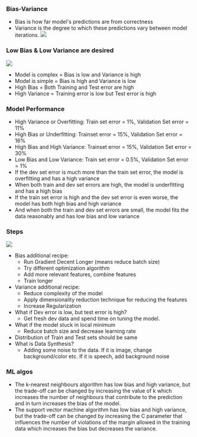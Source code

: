 ### Bias-Variance
* Bias is how far model's predictions are from correctness
* Variance is the degree to which these predictions vary between model iterations.
![](https://www.kdnuggets.com/wp-content/uploads/bias-and-variance.jpg)

### Low Bias & Low Variance are desired
![](https://www.kdnuggets.com/wp-content/uploads/bias-variance-total-error.jpg)
* Model is complex = Bias is low and Variance is high
* Model is simple = Bias is high and Variance is low
* High Bias = Both Training and Test error are high
* High Variance = Training error is low but Test error is high

### Model Performance
* High Variance or Overfitting: Train set error = 1%, Validation Set error = 11%
* High Bias or Underfitting: Trainset error = 15%, Validation Set error = 16%
* High Bias and High Variance: Trainset error = 15%, Validation Set error = 30%
* Low Bias and Low Variance: Train set error = 0.5%, Validation Set error = 1%
* If the dev set error is much more than the train set error, the model is overfitting and has a high variance
* When both train and dev set errors are high, the model is underfitting and has a high bias
* If the train set error is high and the dev set error is even worse, the model has both high bias and high variance
* And when both the train and dev set errors are small, the model fits the data reasonably and has low bias and low variance

### Steps
![](https://github.com/sandhyaparna/Data-Science/blob/master/Cheat%20Sheets/Images/Bias%20Variance.png)
* Bias additional recipe:
  * Run Gradient Decent Longer (means reduce batch size)
  * Try different optimization algorithm
  * Add more relevant features, combine features
  * Train longer
* Variance additional recipe:
  * Reduce complexity of the model
  * Apply dimensionality reduction technique for reducing the features
  * Increase Regularization
* What if Dev error is low, but test error is high?
  * Get fresh dev data and spend time on tuning the model.
* What if the model stuck in local minimum
  * Reduce batch size and decrease learning rate
* Distribution of Train and Test sets should be same
* What is Data Synthesis?
  * Adding some noise to the data. If it is image, change background/color etc. If it is speech, add background noise



### ML algos
* The k-nearest neighbours algorithm has low bias and high variance, but the trade-off can be changed by increasing the value of k which increases the number of neighbours that contribute to the prediction and in turn increases the bias of the model.
* The support vector machine algorithm has low bias and high variance, but the trade-off can be changed by increasing the C parameter that influences the number of violations of the margin allowed in the training data which increases the bias but decreases the variance.
 <br/>
